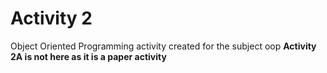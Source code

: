 
# Activity 2

Object Oriented Programming activity created for the subject oop
**Activity 2A is not here as it is a paper activity**
